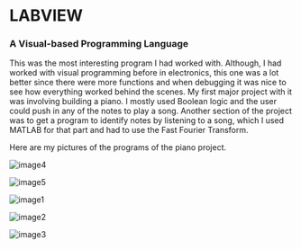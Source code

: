 # LABVIEW
### A Visual-based Programming Language

This was the most interesting program I had worked with. Although, I had worked with visual programming before in electronics, this one was a lot better since there were more functions and when debugging it was nice to see how everything worked behind the scenes. My first major project with it was involving building a piano. I mostly used Boolean logic and the user could push in any of the notes to play a song. Another section of the project was to get a program to identify notes by listening to a song, which I used MATLAB for that part and had to use the Fast Fourier Transform.

Here are my pictures of the programs of the piano project.

![image4](keyboard)

![image5](matlabkey)

![image1](keyboardlabview)

![image2](keyboardlabview2)

![image3](keyboardlabview3)


